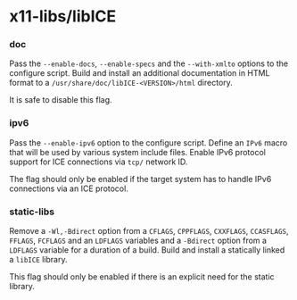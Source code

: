 # x11-libs/libICE

### doc
Pass the `--enable-docs`, `--enable-specs` and the `--with-xmlto` options to the configure script. Build and install an additional documentation in HTML format to a `/usr/share/doc/libICE-<VERSION>/html` directory.

It is safe to disable this flag.

### ipv6
Pass the `--enable-ipv6` option to the configure script. Define an `IPv6` macro that will be used by various system include files. Enable IPv6 protocol support for ICE connections via `tcp/` network ID.

The flag should only be enabled if the target system has to handle IPv6 connections via an ICE protocol.

### static-libs
Remove a `-Wl,-Bdirect` option from a `CFLAGS`, `CPPFLAGS`, `CXXFLAGS`, `CCASFLAGS`, `FFLAGS`, `FCFLAGS` and an `LDFLAGS` variables and a `-Bdirect` option from a `LDFLAGS` variable for a duration of a build. Build and install a statically linked a `libICE` library.

This flag should only be enabled if there is an explicit need for the static library.
